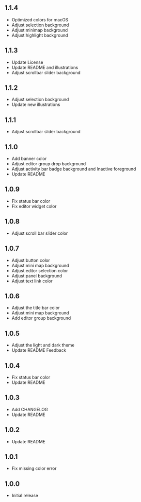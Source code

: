 ## 1.1.4

+ Optimized colors for macOS
+ Adjust selection background
+ Adjust minimap background
+ Adjust highlight background

## 1.1.3

+ Update License
+ Update README and illustrations
+ Adjust scrollbar slider background

## 1.1.2

+ Adjust selection background
+ Update new illustrations

## 1.1.1
+ Adjust scrollbar slider background

## 1.1.0
+ Add banner color
+ Adjust editor group drop background
+ Adjust activity bar badge background and Inactive foreground
+ Update README

## 1.0.9

+ Fix status bar color
+ Fix editor widget color

## 1.0.8

+ Adjust scroll bar slider color

## 1.0.7

+ Adjust button color
+ Adjust mini map background
+ Adjust editor selection color
+ Adjust panel background
+ Adjust text link color

## 1.0.6

+ Adjust the title bar color
+ Adjust mini map background
+ Add editor group background

## 1.0.5

+ Adjust the light and dark theme
+ Update README Feedback

## 1.0.4

+ Fix status bar color
+ Update README

## 1.0.3

+ Add CHANGELOG
+ Update README

## 1.0.2

+ Update README

## 1.0.1

- Fix missing color error

## 1.0.0

- Initial release